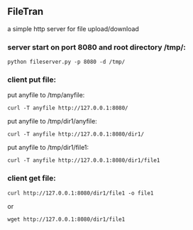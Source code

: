 
## FileTran

a simple http server for file upload/download


### server start on port 8080 and root directory /tmp/:

```console
python fileserver.py -p 8080 -d /tmp/
```

### client put file:

put anyfile to /tmp/anyfile:
```console
curl -T anyfile http://127.0.0.1:8080/
```
put anyfile to /tmp/dir1/anyfile:
```console
curl -T anyfile http://127.0.0.1:8080/dir1/
```
put anyfile to /tmp/dir1/file1:
```console
curl -T anyfile http://127.0.0.1:8080/dir1/file1
```

### client get file:
```console
curl http://127.0.0.1:8080/dir1/file1 -o file1
```

or 
```console
wget http://127.0.0.1:8080/dir1/file1
```


